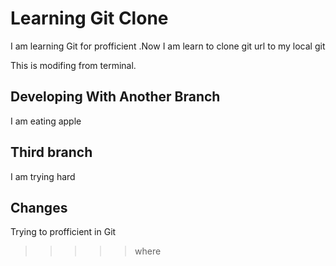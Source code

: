 # Learning Git Clone

I am learning Git for profficient .Now I am learn to clone git url to my local git

This is modifing from terminal.

## Developing With Another Branch


I am eating apple

## Third branch

I am trying hard

## Changes 

Trying to profficient in Git

>>>>>where
